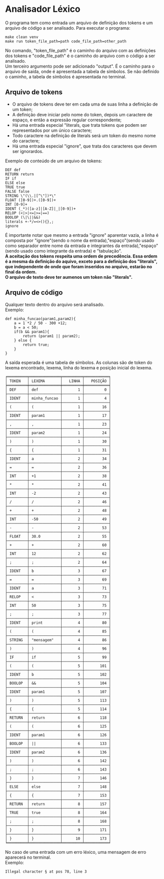 # Analisador Léxico

O programa tem como entrada um arquivo de definição dos tokens e um arquivo de código a ser analisado. Para executar o programa:
```
make clean venv
make run token_file_path=path code_file_path=other_path
```
No comando, "token_file_path" é o caminho do arquivo com as definições dos tokens e "code_file_path" é o caminho do arquivo com o código a ser analisado.\
Um terceiro argumento pode ser adicionado "output". É o caminho para o arquivo de saída, onde é apresentada a tabela de símbolos. Se não definido o caminho, a tabela de símbolos é apresentada no terminal.

## Arquivo de tokens
- O arquivo de tokens deve ter em cada uma de suas linha a definição de um token;
- A definição deve iniciar pelo nome do token, depois um caractere de espaço, e então a expressão regular correspondente;
- Há uma entrada especial "literals, que trata tokens que podem ser representados por um único caractere;
- Todo caractere na definição de literals será um token do mesmo nome do caractere;
- Há uma entrada especial "ignore", que trata dos caracteres que devem ser ignorardos.

Exemplo de conteúdo de um arquivo de tokens:
```
DEF def
RETURN return
IF if
ELSE else
TRUE true
FALSE false
STRING \"(\\.|[^\"])*\"
FLOAT ([0-9])+.([0-9])+
INT [0-9]+
IDENT (_*)([a-z]|[A-Z]|_|[0-9])+
RELOP (<|>|<=|>=|==)
BOOLOP (\|\||&&)
literals +-*/=<>(){},;
ignore   		
```
É importante notar que mesmo a entrada "ignore" aparentar vazia, a linha é composta por "ignore"(sendo o nome da entrada),"espaço"(sendo usado como separador entre nome da entrada e integrantes da entrada),"espaço"(sendo usado como integrante da entrada) e "tabulação".\
**A aceitação dos tokens respeita uma ordem de precedência. Essa ordem é a mesma da definição do aquivo, exceto para a definição dos "literals", que independente de onde que foram inseridos no arquivo, estarão no final da ordem.**\
**O arquivo de texto deve ter aumenos um token não "literals".**

## Arquivo de código
Qualquer texto dentro do arquivo será analisado.\
Exemplo:
```
def minha_funcao(param1,param2){
	a = 1 *2 / 50 - 300 +12;
	b = a < 50;
	if(b && param1){
		return (param1 || param2);
	} else {
		return true;
	}
}
```
A saída esperada é uma tabela de símbolos. As colunas são de token do lexema encontrado, lexema, linha do lexema e posição inicial do lexema. 
```
╒═════════╤══════════════╤═════════╤═══════════╕
│ TOKEN   │ LEXEMA       │   LINHA │   POSIÇÃO │
╞═════════╪══════════════╪═════════╪═══════════╡
│ DEF     │ def          │       1 │         0 │
├─────────┼──────────────┼─────────┼───────────┤
│ IDENT   │ minha_funcao │       1 │         4 │
├─────────┼──────────────┼─────────┼───────────┤
│ (       │ (            │       1 │        16 │
├─────────┼──────────────┼─────────┼───────────┤
│ IDENT   │ param1       │       1 │        17 │
├─────────┼──────────────┼─────────┼───────────┤
│ ,       │ ,            │       1 │        23 │
├─────────┼──────────────┼─────────┼───────────┤
│ IDENT   │ param2       │       1 │        24 │
├─────────┼──────────────┼─────────┼───────────┤
│ )       │ )            │       1 │        30 │
├─────────┼──────────────┼─────────┼───────────┤
│ {       │ {            │       1 │        31 │
├─────────┼──────────────┼─────────┼───────────┤
│ IDENT   │ a            │       2 │        34 │
├─────────┼──────────────┼─────────┼───────────┤
│ =       │ =            │       2 │        36 │
├─────────┼──────────────┼─────────┼───────────┤
│ INT     │ +1           │       2 │        38 │
├─────────┼──────────────┼─────────┼───────────┤
│ *       │ *            │       2 │        41 │
├─────────┼──────────────┼─────────┼───────────┤
│ INT     │ -2           │       2 │        43 │
├─────────┼──────────────┼─────────┼───────────┤
│ /       │ /            │       2 │        46 │
├─────────┼──────────────┼─────────┼───────────┤
│ +       │ +            │       2 │        48 │
├─────────┼──────────────┼─────────┼───────────┤
│ INT     │ -50          │       2 │        49 │
├─────────┼──────────────┼─────────┼───────────┤
│ -       │ -            │       2 │        53 │
├─────────┼──────────────┼─────────┼───────────┤
│ FLOAT   │ 30.0         │       2 │        55 │
├─────────┼──────────────┼─────────┼───────────┤
│ +       │ +            │       2 │        60 │
├─────────┼──────────────┼─────────┼───────────┤
│ INT     │ 12           │       2 │        62 │
├─────────┼──────────────┼─────────┼───────────┤
│ ;       │ ;            │       2 │        64 │
├─────────┼──────────────┼─────────┼───────────┤
│ IDENT   │ b            │       3 │        67 │
├─────────┼──────────────┼─────────┼───────────┤
│ =       │ =            │       3 │        69 │
├─────────┼──────────────┼─────────┼───────────┤
│ IDENT   │ a            │       3 │        71 │
├─────────┼──────────────┼─────────┼───────────┤
│ RELOP   │ <            │       3 │        73 │
├─────────┼──────────────┼─────────┼───────────┤
│ INT     │ 50           │       3 │        75 │
├─────────┼──────────────┼─────────┼───────────┤
│ ;       │ ;            │       3 │        77 │
├─────────┼──────────────┼─────────┼───────────┤
│ IDENT   │ print        │       4 │        80 │
├─────────┼──────────────┼─────────┼───────────┤
│ (       │ (            │       4 │        85 │
├─────────┼──────────────┼─────────┼───────────┤
│ STRING  │ "mensagem"   │       4 │        86 │
├─────────┼──────────────┼─────────┼───────────┤
│ )       │ )            │       4 │        96 │
├─────────┼──────────────┼─────────┼───────────┤
│ IF      │ if           │       5 │        99 │
├─────────┼──────────────┼─────────┼───────────┤
│ (       │ (            │       5 │       101 │
├─────────┼──────────────┼─────────┼───────────┤
│ IDENT   │ b            │       5 │       102 │
├─────────┼──────────────┼─────────┼───────────┤
│ BOOLOP  │ &&           │       5 │       104 │
├─────────┼──────────────┼─────────┼───────────┤
│ IDENT   │ param1       │       5 │       107 │
├─────────┼──────────────┼─────────┼───────────┤
│ )       │ )            │       5 │       113 │
├─────────┼──────────────┼─────────┼───────────┤
│ {       │ {            │       5 │       114 │
├─────────┼──────────────┼─────────┼───────────┤
│ RETURN  │ return       │       6 │       118 │
├─────────┼──────────────┼─────────┼───────────┤
│ (       │ (            │       6 │       125 │
├─────────┼──────────────┼─────────┼───────────┤
│ IDENT   │ param1       │       6 │       126 │
├─────────┼──────────────┼─────────┼───────────┤
│ BOOLOP  │ ||           │       6 │       133 │
├─────────┼──────────────┼─────────┼───────────┤
│ IDENT   │ param2       │       6 │       136 │
├─────────┼──────────────┼─────────┼───────────┤
│ )       │ )            │       6 │       142 │
├─────────┼──────────────┼─────────┼───────────┤
│ ;       │ ;            │       6 │       143 │
├─────────┼──────────────┼─────────┼───────────┤
│ }       │ }            │       7 │       146 │
├─────────┼──────────────┼─────────┼───────────┤
│ ELSE    │ else         │       7 │       148 │
├─────────┼──────────────┼─────────┼───────────┤
│ {       │ {            │       7 │       153 │
├─────────┼──────────────┼─────────┼───────────┤
│ RETURN  │ return       │       8 │       157 │
├─────────┼──────────────┼─────────┼───────────┤
│ TRUE    │ true         │       8 │       164 │
├─────────┼──────────────┼─────────┼───────────┤
│ ;       │ ;            │       8 │       168 │
├─────────┼──────────────┼─────────┼───────────┤
│ }       │ }            │       9 │       171 │
├─────────┼──────────────┼─────────┼───────────┤
│ }       │ }            │      10 │       173 │
╘═════════╧══════════════╧═════════╧═══════════╛

```
No caso de uma entrada com um erro léxico, uma mensagem de erro aparecerá no terminal.\
Exemplo:
```
Illegal character § at pos 78, line 3
```
